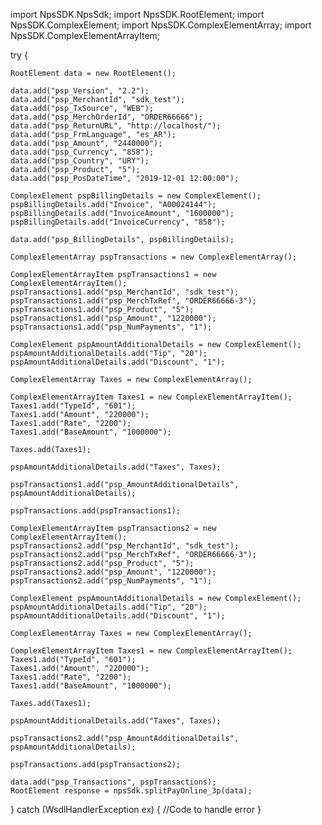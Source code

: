 import NpsSDK.NpsSdk;
import NpsSDK.RootElement;
import NpsSDK.ComplexElement;
import NpsSDK.ComplexElementArray;
import NpsSDK.ComplexElementArrayItem;

try {

    RootElement data = new RootElement();

    data.add("psp_Version", "2.2");
    data.add("psp_MerchantId", "sdk_test");
    data.add("psp_TxSource", "WEB");
    data.add("psp_MerchOrderId", "ORDER66666");
    data.add("psp_ReturnURL", "http://localhost/");
    data.add("psp_FrmLanguage", "es_AR");
    data.add("psp_Amount", "2440000");
    data.add("psp_Currency", "858");
    data.add("psp_Country", "URY");
    data.add("psp_Product", "5");
    data.add("psp_PosDateTime", "2019-12-01 12:00:00");

    ComplexElement pspBillingDetails = new ComplexElement();
    pspBillingDetails.add("Invoice", "A00024144");
    pspBillingDetails.add("InvoiceAmount", "1600000");
    pspBillingDetails.add("InvoiceCurrency", "858");

    data.add("psp_BillingDetails", pspBillingDetails);

    ComplexElementArray pspTransactions = new ComplexElementArray();

    ComplexElementArrayItem pspTransactions1 = new ComplexElementArrayItem();
    pspTransactions1.add("psp_MerchantId", "sdk_test");
    pspTransactions1.add("psp_MerchTxRef", "ORDER66666-3");
    pspTransactions1.add("psp_Product", "5");
    pspTransactions1.add("psp_Amount", "1220000");
    pspTransactions1.add("psp_NumPayments", "1");

    ComplexElement pspAmountAdditionalDetails = new ComplexElement();
    pspAmountAdditionalDetails.add("Tip", "20");
    pspAmountAdditionalDetails.add("Discount", "1");

    ComplexElementArray Taxes = new ComplexElementArray();

    ComplexElementArrayItem Taxes1 = new ComplexElementArrayItem();
    Taxes1.add("TypeId", "601");
    Taxes1.add("Amount", "220000");
    Taxes1.add("Rate", "2200");
    Taxes1.add("BaseAmount", "1000000");

    Taxes.add(Taxes1);

    pspAmountAdditionalDetails.add("Taxes", Taxes);

    pspTransactions1.add("psp_AmountAdditionalDetails", pspAmountAdditionalDetails);

    pspTransactions.add(pspTransactions1);

    ComplexElementArrayItem pspTransactions2 = new ComplexElementArrayItem();
    pspTransactions2.add("psp_MerchantId", "sdk_test");
    pspTransactions2.add("psp_MerchTxRef", "ORDER66666-3");
    pspTransactions2.add("psp_Product", "5");
    pspTransactions2.add("psp_Amount", "1220000");
    pspTransactions2.add("psp_NumPayments", "1");

    ComplexElement pspAmountAdditionalDetails = new ComplexElement();
    pspAmountAdditionalDetails.add("Tip", "20");
    pspAmountAdditionalDetails.add("Discount", "1");

    ComplexElementArray Taxes = new ComplexElementArray();

    ComplexElementArrayItem Taxes1 = new ComplexElementArrayItem();
    Taxes1.add("TypeId", "601");
    Taxes1.add("Amount", "220000");
    Taxes1.add("Rate", "2200");
    Taxes1.add("BaseAmount", "1000000");

    Taxes.add(Taxes1);

    pspAmountAdditionalDetails.add("Taxes", Taxes);

    pspTransactions2.add("psp_AmountAdditionalDetails", pspAmountAdditionalDetails);

    pspTransactions.add(pspTransactions2);

    data.add("psp_Transactions", pspTransactions);
    RootElement response = npsSdk.splitPayOnline_3p(data);

} catch (WsdlHandlerException ex) {
    //Code to handle error
}
